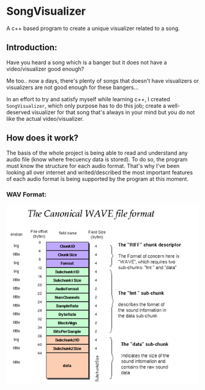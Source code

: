 # SongVisualizer
A c++ based program to create a unique visualizer related to a song.
## Introduction:
Have you heard a song which is a banger but it does not have a video/visualizer good enough?

Me too.. now a days, there's plenty of songs that doesn't have visualizers or visualizers are not good enough for these bangers...

In an effort to try and satisfy myself while learning c++, I created ``SongVisualizer``, which only purpose has to do this job; create a well-deserved visualizer for that song that's always in your mind but you do not like the actual video/visualizer.


## How does it work?
The basis of the whole project is being able to read and understand any audio file (know where frecuency data is stored). To do so, the program must know the structure for each audio format. That's why I've been looking all over internet and writed/described the most important features of each audio format is being supported by the program at this moment.

### WAV Format:
<div 
  align="center"
  style="background-color: white;">
  <img src="pictures/WAV_format.gif">
</div>